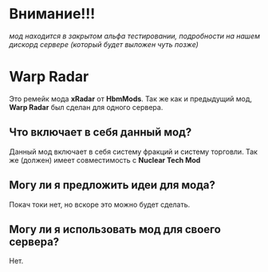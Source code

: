 # Внимание!!!
*мод находится в закрытом альфа тестировании, подробности на нашем дискорд сервере (который будет выложен чуть позже)*

# Warp Radar
Это ремейк мода **xRadar** от **HbmMods**.
Так же как и предыдущий мод, **Warp Radar** был сделан для одного сервера.

## Что включает в себя данный мод?
Данный мод включает в себя систему фракций и систему торговли.
Так же (должен) имеет совместимость с **Nuclear Tech Mod**

## Могу ли я предложить идеи для мода?
Покач токи нет, но вскоре это можно будет сделать.

## Могу ли я использовать мод для своего сервера?
Нет.
